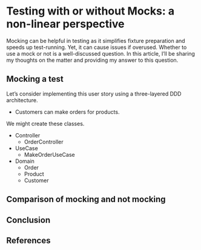 # Testing with or without Mocks: a non-linear perspective

Mocking can be helpful in testing as it simplifies fixture preparation and speeds up test-running. Yet, it can cause issues if overused. Whether to use a mock or not is a well-discussed question. In this article, I’ll be sharing my thoughts on the matter and providing my answer to this question.

## Mocking a test

Let’s consider implementing this user story using a three-layered DDD architecture.

- Customers can make orders for products.

We might create these classes.

- Controller
  - OrderController
- UseCase
  - MakeOrderUseCase
- Domain
  - Order
  - Product
  - Customer

## Comparison of mocking and not mocking

## Conclusion

## References 
